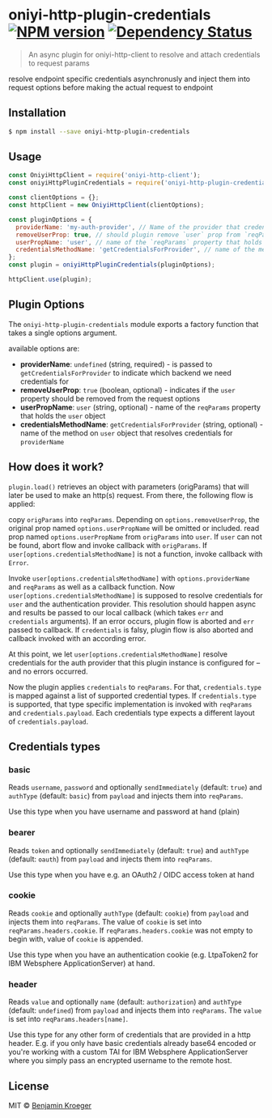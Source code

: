 # oniyi-http-plugin-credentials [![NPM version][npm-image]][npm-url] [![Dependency Status][daviddm-image]][daviddm-url]
> An async plugin for oniyi-http-client to resolve and attach credentials to request params

resolve endpoint specific credentials asynchronusly and inject them into request options before making the actual request to endpoint

## Installation

```sh
$ npm install --save oniyi-http-plugin-credentials
```

## Usage

```js
const OniyiHttpClient = require('oniyi-http-client');
const oniyiHttpPluginCredentials = require('oniyi-http-plugin-credentials');

const clientOptions = {};
const httpClient = new OniyiHttpClient(clientOptions);

const pluginOptions = {
  providerName: 'my-auth-provider', // Name of the provider that credentials should be resolved for
  removeUserProp: true, // should plugin remove `user` prop from `reqParams`
  userPropName: 'user', // name of the `reqParams` property that holds the `user` object
  credentialsMethodName: 'getCredentialsForProvider', // name of the method on `user` object that resolves credentials for `providerName`
};
const plugin = oniyiHttpPluginCredentials(pluginOptions);

httpClient.use(plugin);
```

## Plugin Options
The `oniyi-http-plugin-credentials` module exports a factory function that takes a single options argument.

available options are:
- **providerName**: `undefined` (string, required) - is passed to `getCredentialsForProvider` to indicate which backend we need credentials for
- **removeUserProp**: `true` (boolean, optional) - indicates if the `user` property should be removed from the request options
- **userPropName**: `user` (string, optional) - name of the `reqParams` property that holds the `user` object
- **credentialsMethodName**: `getCredentialsForProvider` (string, optional) - name of the method on `user` object that resolves credentials for `providerName`

## How does it work?

`plugin.load()` retrieves an object with parameters (origParams) that will later be used to make an http(s) request. From there, the following flow is applied:

copy `origParams` into `reqParams`. Depending on `options.removeUserProp`, the original prop named `options.userPropName` will be omitted or included.
read prop named `options.userPropName` from `origParams` into `user`.
If `user` can not be found, abort flow and invoke callback with `origParams`.
If `user[options.credentialsMethodName]` is not a function, invoke callback with `Error`.

Invoke `user[options.credentialsMethodName]` with `options.providerName` and `reqParams` as well as a callback function.
Now `user[options.credentialsMethodName]` is supposed to resolve credentials for `user` and the authentication provider. This resolution should happen async and results be passed to our local callback (which takes `err` and `credentials` arguments).
If an error occurs, plugin flow is aborted and `err` passed to callback.
If `credentials` is falsy, plugin flow is also aborted and callback invoked with an according error.

At this point, we let `user[options.credentialsMethodName]` resolve credentials for the auth provider that this plugin instance is configured for – and no errors occurred.

Now the plugin applies `credentials` to `reqParams`. For that, `credentials.type` is mapped against a list of supported credential types. If `credentials.type` is supported, that type specific implementation is invoked with `reqParams` and `credentials.payload`.
Each credentials type expects a different layout of `credentials.payload`.


## Credentials types

### basic
Reads `username`, `password` and optionally `sendImmediately` (default: `true`) and `authType` (default: `basic`) from `payload` and injects them into `reqParams`.

Use this type when you have username and password at hand (plain)

### bearer
Reads `token` and optionally `sendImmediately` (default: `true`) and `authType` (default: `oauth`) from `payload` and injects them into `reqParams`.

Use this type when you have e.g. an OAuth2 / OIDC access token at hand

### cookie
Reads `cookie` and optionally `authType` (default: `cookie`) from `payload` and injects them into `reqParams`. The value of `cookie` is set into `reqParams.headers.cookie`. If `reqParams.headers.cookie` was not empty to begin with, value of `cookie` is appended.

Use this type when you have an authentication cookie (e.g. LtpaToken2 for IBM Websphere ApplicationServer) at hand.

### header
Reads `value` and optionally `name` (default: `authorization`) and `authType` (default: `undefined`) from `payload` and injects them into `reqParams`. The `value` is set into `reqParams.headers[name]`.

Use this type for any other form of credentials that are provided in a http header. E.g. if you only have basic credentials already base64 encoded or you're working with a custom TAI for IBM Websphere ApplicationServer where you simply pass an encrypted username to the remote host.

## License

MIT © [Benjamin Kroeger]()


[npm-image]: https://badge.fury.io/js/oniyi-http-plugin-credentials.svg
[npm-url]: https://npmjs.org/package/oniyi-http-plugin-credentials
[travis-image]: https://travis-ci.org/benkroeger/oniyi-http-plugin-credentials.svg?branch=master
[travis-url]: https://travis-ci.org/benkroeger/oniyi-http-plugin-credentials
[daviddm-image]: https://david-dm.org/benkroeger/oniyi-http-plugin-credentials.svg?theme=shields.io
[daviddm-url]: https://david-dm.org/benkroeger/oniyi-http-plugin-credentials
